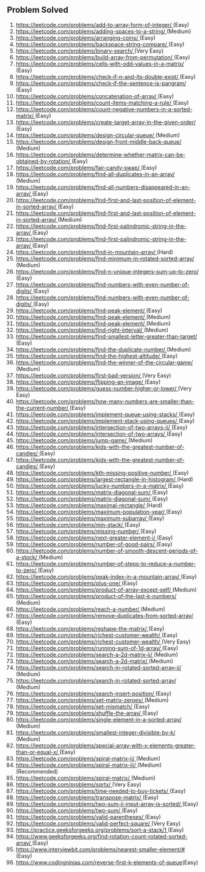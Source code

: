## Problem Solved
<ol>
<li><a href ='https://leetcode.com/problems/add-to-array-form-of-integer'>https://leetcode.com/problems/add-to-array-form-of-integer/ </a>(Easy)
</li>
<li><a href ='https://leetcode.com/problems/adding-spaces-to-a-string'>https://leetcode.com/problems/adding-spaces-to-a-string/ </a>(Medium)
</li>
<li><a href ='https://leetcode.com/problems/arranging-coins'>https://leetcode.com/problems/arranging-coins/ </a>(Easy)
</li>
<li><a href ='https://leetcode.com/problems/backspace-string-compare'>https://leetcode.com/problems/backspace-string-compare/ </a>(Easy)
</li>
<li><a href ='https://leetcode.com/problems/binary-search'>https://leetcode.com/problems/binary-search/ </a>(Very Easy)
</li>
<li><a href ='https://leetcode.com/problems/build-array-from-permutation'>https://leetcode.com/problems/build-array-from-permutation/ </a>(Easy)
</li>
<li><a href ='https://leetcode.com/problems/cells-with-odd-values-in-a-matrix'>https://leetcode.com/problems/cells-with-odd-values-in-a-matrix/ </a>(Easy)
</li>
<li><a href ='https://leetcode.com/problems/check-if-n-and-its-double-exist'>https://leetcode.com/problems/check-if-n-and-its-double-exist/ </a>(Easy)
</li>
<li><a href ='https://leetcode.com/problems/check-if-the-sentence-is-pangram'>https://leetcode.com/problems/check-if-the-sentence-is-pangram/ </a>(Easy)
</li>
<li><a href ='https://leetcode.com/problems/concatenation-of-array'>https://leetcode.com/problems/concatenation-of-array/ </a>(Easy)
</li>
<li><a href ='https://leetcode.com/problems/count-items-matching-a-rule'>https://leetcode.com/problems/count-items-matching-a-rule/ </a>(Easy)
</li>
<li><a href ='https://leetcode.com/problems/count-negative-numbers-in-a-sorted-matrix'>https://leetcode.com/problems/count-negative-numbers-in-a-sorted-matrix/ </a>(Easy)
</li>
<li><a href ='https://leetcode.com/problems/create-target-array-in-the-given-order'>https://leetcode.com/problems/create-target-array-in-the-given-order/ </a>(Easy)
</li>
<li><a href ='https://leetcode.com/problems/design-circular-queue'>https://leetcode.com/problems/design-circular-queue/ </a>(Medium)
</li>
<li><a href ='https://leetcode.com/problems/design-front-middle-back-queue'>https://leetcode.com/problems/design-front-middle-back-queue/ </a>(Medium)
</li>
<li><a href ='https://leetcode.com/problems/determine-whether-matrix-can-be-obtained-by-rotation'>https://leetcode.com/problems/determine-whether-matrix-can-be-obtained-by-rotation/ </a>(Easy)
</li>
<li><a href ='https://leetcode.com/problems/fair-candy-swap'>https://leetcode.com/problems/fair-candy-swap/ </a>(Easy)
</li>
<li><a href ='https://leetcode.com/problems/find-all-duplicates-in-an-array'>https://leetcode.com/problems/find-all-duplicates-in-an-array/ </a>(Medium)
</li>
<li><a href ='https://leetcode.com/problems/find-all-numbers-disappeared-in-an-array'>https://leetcode.com/problems/find-all-numbers-disappeared-in-an-array/ </a>(Easy)
</li>
<li><a href ='https://leetcode.com/problems/find-first-and-last-position-of-element-in-sorted-array'>https://leetcode.com/problems/find-first-and-last-position-of-element-in-sorted-array/ </a>(Easy)
</li>
<li><a href ='https://leetcode.com/problems/find-first-and-last-position-of-element-in-sorted-array'>https://leetcode.com/problems/find-first-and-last-position-of-element-in-sorted-array/ </a>(Medium)
</li>
<li><a href ='https://leetcode.com/problems/find-first-palindromic-string-in-the-array'>https://leetcode.com/problems/find-first-palindromic-string-in-the-array/ </a>(Easy)
</li>
<li><a href ='https://leetcode.com/problems/find-first-palindromic-string-in-the-array'>https://leetcode.com/problems/find-first-palindromic-string-in-the-array/ </a>(Easy)
</li>
<li><a href ='https://leetcode.com/problems/find-in-mountain-array'>https://leetcode.com/problems/find-in-mountain-array/ </a>(Hard)
</li>
<li><a href ='https://leetcode.com/problems/find-minimum-in-rotated-sorted-array'>https://leetcode.com/problems/find-minimum-in-rotated-sorted-array/ </a>(Medium)
</li>
<li><a href ='https://leetcode.com/problems/find-n-unique-integers-sum-up-to-zero'>https://leetcode.com/problems/find-n-unique-integers-sum-up-to-zero/ </a>(Easy)
</li>
<li><a href ='https://leetcode.com/problems/find-numbers-with-even-number-of-digits'>https://leetcode.com/problems/find-numbers-with-even-number-of-digits/ </a>(Easy)
</li>
<li><a href ='https://leetcode.com/problems/find-numbers-with-even-number-of-digits'>https://leetcode.com/problems/find-numbers-with-even-number-of-digits/ </a>(Easy)
</li>
<li><a href ='https://leetcode.com/problems/find-peak-element'>https://leetcode.com/problems/find-peak-element/ </a>(Easy)
</li>
<li><a href ='https://leetcode.com/problems/find-peak-element'>https://leetcode.com/problems/find-peak-element/ </a>(Medium)
</li>
<li><a href ='https://leetcode.com/problems/find-peak-element'>https://leetcode.com/problems/find-peak-element/ </a>(Medium)
</li>
<li><a href ='https://leetcode.com/problems/find-right-interval'>https://leetcode.com/problems/find-right-interval/ </a>(Medium)
</li>
<li><a href ='https://leetcode.com/problems/find-smallest-letter-greater-than-target'>https://leetcode.com/problems/find-smallest-letter-greater-than-target/ </a>(Easy)
</li>
<li><a href ='https://leetcode.com/problems/find-the-duplicate-number'>https://leetcode.com/problems/find-the-duplicate-number/ </a>(Medium)
</li>
<li><a href ='https://leetcode.com/problems/find-the-highest-altitude'>https://leetcode.com/problems/find-the-highest-altitude/ </a>(Easy)
</li>
<li><a href ='https://leetcode.com/problems/find-the-winner-of-the-circular-game'>https://leetcode.com/problems/find-the-winner-of-the-circular-game/ </a>(Medium)
</li>
<li><a href ='https://leetcode.com/problems/first-bad-version'>https://leetcode.com/problems/first-bad-version/ </a>(Very Easy)
</li>
<li><a href ='https://leetcode.com/problems/flipping-an-image'>https://leetcode.com/problems/flipping-an-image/ </a>(Easy)
</li>
<li><a href ='https://leetcode.com/problems/guess-number-higher-or-lower'>https://leetcode.com/problems/guess-number-higher-or-lower/ </a>(Very Easy)
</li>
<li><a href ='https://leetcode.com/problems/how-many-numbers-are-smaller-than-the-current-number'>https://leetcode.com/problems/how-many-numbers-are-smaller-than-the-current-number/ </a>(Easy)
</li>
<li><a href ='https://leetcode.com/problems/implement-queue-using-stacks'>https://leetcode.com/problems/implement-queue-using-stacks/ </a>(Easy)
</li>
<li><a href ='https://leetcode.com/problems/implement-stack-using-queues'>https://leetcode.com/problems/implement-stack-using-queues/ </a>(Easy)
</li>
<li><a href ='https://leetcode.com/problems/intersection-of-two-arrays-ii'>https://leetcode.com/problems/intersection-of-two-arrays-ii/ </a>(Easy)
</li>
<li><a href ='https://leetcode.com/problems/intersection-of-two-arrays'>https://leetcode.com/problems/intersection-of-two-arrays/ </a>(Easy)
</li>
<li><a href ='https://leetcode.com/problems/jump-game'>https://leetcode.com/problems/jump-game/ </a>(Medium)
</li>
<li><a href ='https://leetcode.com/problems/kids-with-the-greatest-number-of-candies'>https://leetcode.com/problems/kids-with-the-greatest-number-of-candies/ </a>(Easy)
</li>
<li><a href ='https://leetcode.com/problems/kids-with-the-greatest-number-of-candies'>https://leetcode.com/problems/kids-with-the-greatest-number-of-candies/ </a>(Easy)
</li>
<li><a href ='https://leetcode.com/problems/kth-missing-positive-number'>https://leetcode.com/problems/kth-missing-positive-number/ </a>(Easy)
</li>
<li><a href ='https://leetcode.com/problems/largest-rectangle-in-histogram'>https://leetcode.com/problems/largest-rectangle-in-histogram/ </a>(Hard)
</li>
<li><a href ='https://leetcode.com/problems/lucky-numbers-in-a-matrix'>https://leetcode.com/problems/lucky-numbers-in-a-matrix/ </a>(Easy)
</li>
<li><a href ='https://leetcode.com/problems/matrix-diagonal-sum'>https://leetcode.com/problems/matrix-diagonal-sum/ </a>(Easy)
</li>
<li><a href ='https://leetcode.com/problems/matrix-diagonal-sum'>https://leetcode.com/problems/matrix-diagonal-sum/ </a>(Easy)
</li>
<li><a href ='https://leetcode.com/problems/maximal-rectangle'>https://leetcode.com/problems/maximal-rectangle/ </a>(Hard)
</li>
<li><a href ='https://leetcode.com/problems/maximum-population-year'>https://leetcode.com/problems/maximum-population-year/ </a>(Easy)
</li>
<li><a href ='https://leetcode.com/problems/maximum-subarray'>https://leetcode.com/problems/maximum-subarray/ </a>(Easy)
</li>
<li><a href ='https://leetcode.com/problems/min-stack'>https://leetcode.com/problems/min-stack/ </a>(Easy)
</li>
<li><a href ='https://leetcode.com/problems/missing-number'>https://leetcode.com/problems/missing-number/ </a>(Easy)
</li>
<li><a href ='https://leetcode.com/problems/next-greater-element-i'>https://leetcode.com/problems/next-greater-element-i/ </a>(Easy)
</li>
<li><a href ='https://leetcode.com/problems/number-of-good-pairs'>https://leetcode.com/problems/number-of-good-pairs/ </a>(Easy)
</li>
<li><a href ='https://leetcode.com/problems/number-of-smooth-descent-periods-of-a-stock'>https://leetcode.com/problems/number-of-smooth-descent-periods-of-a-stock/ </a>(Medium)
</li>
<li><a href ='https://leetcode.com/problems/number-of-steps-to-reduce-a-number-to-zero'>https://leetcode.com/problems/number-of-steps-to-reduce-a-number-to-zero/ </a>(Easy)
</li>
<li><a href ='https://leetcode.com/problems/peak-index-in-a-mountain-array'>https://leetcode.com/problems/peak-index-in-a-mountain-array/ </a>(Easy)
</li>
<li><a href ='https://leetcode.com/problems/plus-one'>https://leetcode.com/problems/plus-one/ </a>(Easy)
</li>
<li><a href ='https://leetcode.com/problems/product-of-array-except-self'>https://leetcode.com/problems/product-of-array-except-self/ </a>(Medium)
</li>
<li><a href ='https://leetcode.com/problems/product-of-the-last-k-numbers'>https://leetcode.com/problems/product-of-the-last-k-numbers/ </a>(Medium)
</li>
<li><a href ='https://leetcode.com/problems/reach-a-number'>https://leetcode.com/problems/reach-a-number/ </a>(Medium)
</li>
<li><a href ='https://leetcode.com/problems/remove-duplicates-from-sorted-array'>https://leetcode.com/problems/remove-duplicates-from-sorted-array/ </a>(Easy)
</li>
<li><a href ='https://leetcode.com/problems/reshape-the-matrix'>https://leetcode.com/problems/reshape-the-matrix/ </a>(Easy)
</li>
<li><a href ='https://leetcode.com/problems/richest-customer-wealth'>https://leetcode.com/problems/richest-customer-wealth/ </a>(Easy)
</li>
<li><a href ='https://leetcode.com/problems/richest-customer-wealth'>https://leetcode.com/problems/richest-customer-wealth/ </a>(Very Easy)
</li>
<li><a href ='https://leetcode.com/problems/running-sum-of-1d-array'>https://leetcode.com/problems/running-sum-of-1d-array/ </a>(Easy)
</li>
<li><a href ='https://leetcode.com/problems/search-a-2d-matrix-ii'>https://leetcode.com/problems/search-a-2d-matrix-ii/ </a>(Medium)
</li>
<li><a href ='https://leetcode.com/problems/search-a-2d-matrix'>https://leetcode.com/problems/search-a-2d-matrix/ </a>(Medium)
</li>
<li><a href ='https://leetcode.com/problems/search-in-rotated-sorted-array-ii'>https://leetcode.com/problems/search-in-rotated-sorted-array-ii/ </a>(Medium)
</li>
<li><a href ='https://leetcode.com/problems/search-in-rotated-sorted-array'>https://leetcode.com/problems/search-in-rotated-sorted-array/ </a>(Medium)
</li>
<li><a href ='https://leetcode.com/problems/search-insert-position'>https://leetcode.com/problems/search-insert-position/ </a>(Easy)
</li>
<li><a href ='https://leetcode.com/problems/set-matrix-zeroes'>https://leetcode.com/problems/set-matrix-zeroes/ </a>(Medium)
</li>
<li><a href ='https://leetcode.com/problems/set-mismatch'>https://leetcode.com/problems/set-mismatch/ </a>(Easy)
</li>
<li><a href ='https://leetcode.com/problems/shuffle-the-array'>https://leetcode.com/problems/shuffle-the-array/ </a>(Easy)
</li>
<li><a href ='https://leetcode.com/problems/single-element-in-a-sorted-array'>https://leetcode.com/problems/single-element-in-a-sorted-array/ </a>(Medium)
</li>
<li><a href ='https://leetcode.com/problems/smallest-integer-divisible-by-k'>https://leetcode.com/problems/smallest-integer-divisible-by-k/ </a>(Medium)
</li>
<li><a href ='https://leetcode.com/problems/special-array-with-x-elements-greater-than-or-equal-x'>https://leetcode.com/problems/special-array-with-x-elements-greater-than-or-equal-x/ </a>(Easy)
</li>
<li><a href ='https://leetcode.com/problems/spiral-matrix-ii'>https://leetcode.com/problems/spiral-matrix-ii/ </a>(Medium)
</li>
<li><a href ='https://leetcode.com/problems/spiral-matrix-iii'>https://leetcode.com/problems/spiral-matrix-iii/ </a>(Medium) (Recommended)
</li>
<li><a href ='https://leetcode.com/problems/spiral-matrix'>https://leetcode.com/problems/spiral-matrix/ </a>(Medium)
</li>
<li><a href ='https://leetcode.com/problems/sqrtx'>https://leetcode.com/problems/sqrtx/ </a>(Very Easy)
</li>
<li><a href ='https://leetcode.com/problems/time-needed-to-buy-tickets'>https://leetcode.com/problems/time-needed-to-buy-tickets/ </a>(Easy)
</li>
<li><a href ='https://leetcode.com/problems/transpose-matrix'>https://leetcode.com/problems/transpose-matrix/ </a>(Easy)
</li>
<li><a href ='https://leetcode.com/problems/two-sum-ii-input-array-is-sorted'>https://leetcode.com/problems/two-sum-ii-input-array-is-sorted/ </a>(Easy)
</li>
<li><a href ='https://leetcode.com/problems/two-sum'>https://leetcode.com/problems/two-sum/ </a>(Easy)
</li>
<li><a href ='https://leetcode.com/problems/valid-parentheses'>https://leetcode.com/problems/valid-parentheses/ </a>(Easy)
</li>
<li><a href ='https://leetcode.com/problems/valid-perfect-square'>https://leetcode.com/problems/valid-perfect-square/ </a>(Very Easy)
</li>
<li><a href ='https://practice.geeksforgeeks.org/problems/sort-a-stack'>https://practice.geeksforgeeks.org/problems/sort-a-stack/1 </a>(Easy)
</li>
<li><a href ='https://www.geeksforgeeks.org/find-rotation-count-rotated-sorted-array'>https://www.geeksforgeeks.org/find-rotation-count-rotated-sorted-array/ </a>(Easy)
</li>
<li><a href ='https://www.interviewbit.com/problems/nearest-smaller-element'>https://www.interviewbit.com/problems/nearest-smaller-element/# </a>(Easy)
</li>
<li><a href = "https://www.codingninjas.com/codestudio/guided-paths/data-structures-algorithms/content/118523/offering/1380947?leftPanelTab=0">https://www.codingninjas.com/reverse-first-k-elements-of-queue</a>(Easy)</li> 
 </ol>
